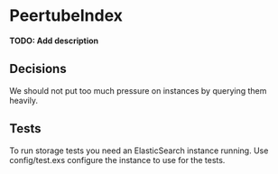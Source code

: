 # PeertubeIndex

**TODO: Add description**

## Decisions
We should not put too much pressure on instances by querying them heavily.

## Tests

To run storage tests you need an ElasticSearch instance running.
Use config/test.exs configure the instance to use for the tests.
